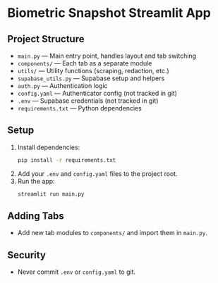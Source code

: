 # Biometric Snapshot Streamlit App

## Project Structure

- `main.py` — Main entry point, handles layout and tab switching
- `components/` — Each tab as a separate module
- `utils/` — Utility functions (scraping, redaction, etc.)
- `supabase_utils.py` — Supabase setup and helpers
- `auth.py` — Authentication logic
- `config.yaml` — Authenticator config (not tracked in git)
- `.env` — Supabase credentials (not tracked in git)
- `requirements.txt` — Python dependencies

## Setup

1. Install dependencies:
   ```bash
   pip install -r requirements.txt
   ```
2. Add your `.env` and `config.yaml` files to the project root.
3. Run the app:
   ```bash
   streamlit run main.py
   ```

## Adding Tabs

- Add new tab modules to `components/` and import them in `main.py`.

## Security

- Never commit `.env` or `config.yaml` to git. 